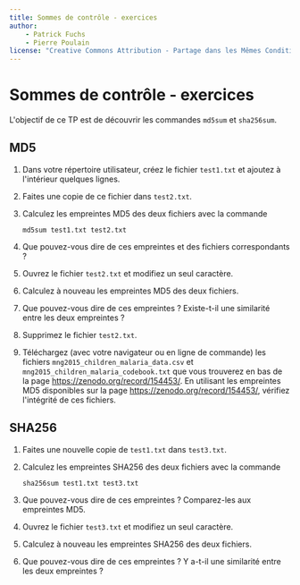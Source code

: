 ```yaml
---
title: Sommes de contrôle - exercices
author:
    - Patrick Fuchs
    - Pierre Poulain
license: "Creative Commons Attribution - Partage dans les Mêmes Conditions 4.0"
---
```



# Sommes de contrôle - exercices

L'objectif de ce TP est de découvrir les commandes `md5sum` et `sha256sum`.


## MD5

1. Dans votre répertoire utilisateur, créez le fichier `test1.txt` et ajoutez à l'intérieur quelques lignes.
2. Faites une copie de ce fichier dans `test2.txt`.
3. Calculez les empreintes MD5 des deux fichiers avec la commande
    ```
    md5sum test1.txt test2.txt
    ```

4. Que pouvez-vous dire de ces empreintes et des fichiers correspondants ?
5. Ouvrez le fichier `test2.txt` et modifiez un seul caractère.
6. Calculez à nouveau les empreintes MD5 des deux fichiers.
7. Que pouvez-vous dire de ces empreintes ? Existe-t-il une similarité entre les deux empreintes ?
8. Supprimez le fichier `test2.txt`.
9. Téléchargez (avec votre navigateur ou en ligne de commande) les fichiers `mng2015_children_malaria_data.csv` et `mng2015_children_malaria_codebook.txt` que vous trouverez en bas de la page <https://zenodo.org/record/154453/>. En utilisant les empreintes MD5 disponibles sur la page <https://zenodo.org/record/154453/>, vérifiez l'intégrité de ces fichiers.


## SHA256

1. Faites une nouvelle copie de `test1.txt` dans `test3.txt`.
2. Calculez les empreintes SHA256 des deux fichiers avec la commande
    ```
    sha256sum test1.txt test3.txt
    ```

3. Que pouvez-vous dire de ces empreintes ? Comparez-les aux empreintes MD5.
4. Ouvrez le fichier `test3.txt` et modifiez un seul caractère.
5. Calculez à nouveau les empreintes SHA256 des deux fichiers.
6. Que pouvez-vous dire de ces empreintes ? Y a-t-il une similarité entre les deux empreintes ?
